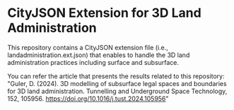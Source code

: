 # CityJSON Extension for 3D Land Administration
 
 This repository contains a CityJSON extension file (i.e., landadministration.ext.json) that enables to handle the 3D land administration practices including surface and subsurface.

 You can refer the article that presents the results related to this repository:<br/>
 "Guler, D. (2024). 3D modelling of subsurface legal spaces and boundaries for 3D land administration. Tunnelling and Underground Space Technology, 152, 105956. https://doi.org/10.1016/j.tust.2024.105956"
 
